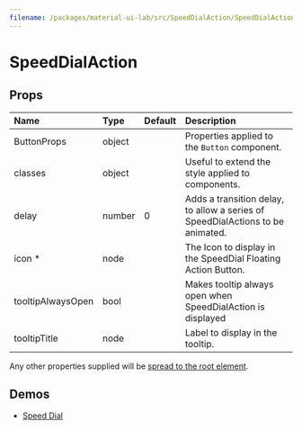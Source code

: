 ```yaml
---
filename: /packages/material-ui-lab/src/SpeedDialAction/SpeedDialAction.js
---
```


<!--- This documentation is automatically generated, do not try to edit it. -->

# SpeedDialAction



## Props

| Name | Type | Default | Description |
|:-----|:-----|:--------|:------------|
| <span class="prop-name">ButtonProps</span> | <span class="prop-type">object |  | Properties applied to the `Button` component. |
| <span class="prop-name">classes</span> | <span class="prop-type">object |  | Useful to extend the style applied to components. |
| <span class="prop-name">delay</span> | <span class="prop-type">number | <span class="prop-default">0</span> | Adds a transition delay, to allow a series of SpeedDialActions to be animated. |
| <span class="prop-name required">icon *</span> | <span class="prop-type">node |  | The Icon to display in the SpeedDial Floating Action Button. |
| <span class="prop-name">tooltipAlwaysOpen</span> | <span class="prop-type">bool |  | Makes tooltip always open when SpeedDialAction is displayed |
| <span class="prop-name">tooltipTitle</span> | <span class="prop-type">node |  | Label to display in the tooltip. |

Any other properties supplied will be [spread to the root element](/guides/api#spread).

## Demos

- [Speed Dial](/lab/speed-dial)

